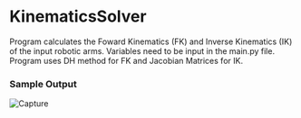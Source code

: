 # KinematicsSolver
Program calculates the Foward Kinematics (FK) and Inverse Kinematics (IK) of the input robotic arms. Variables need to be input in the main.py file.
Program uses DH method for FK and Jacobian Matrices for IK.

### Sample Output
![Capture](https://user-images.githubusercontent.com/60822455/213882625-59eb7206-4b57-4751-a63d-7327370d3f98.PNG)
